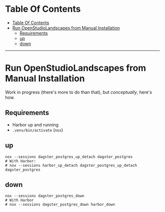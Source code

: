 # Table Of Contents

<!-- TOC -->
* [Table Of Contents](#table-of-contents)
* [Run OpenStudioLandscapes from Manual Installation](#run-openstudiolandscapes-from-manual-installation)
  * [Requirements](#requirements)
  * [up](#up)
  * [down](#down)
<!-- TOC -->

---

# Run OpenStudioLandscapes from Manual Installation

Work in progress (there's more to do than that), but _conceptually_, here's how.

## Requirements

- Harbor up and running
- `.venv/bin/activate` (`nox`)

## up

```shell
nox --sessions dagster_postgres_up_detach dagster_postgres
# With Harbor:
# nox --sessions harbor_up_detach dagster_postgres_up_detach dagster_postgres
```

## down

```shell
nox --sessions dagster_postgres_down
# With Harbor
# nox --sessions dagster_postgres_down harbor_down
```